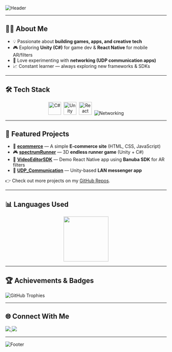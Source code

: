 <!-- Modern GitHub Profile README for Mohsin Kumar Kiri -->

<!-- Header Banner -->
![Header](https://capsule-render.vercel.app/api?type=waving&color=gradient&height=200&section=header&text=Hi%2C%20I'm%20Mohsin!%20👋&fontSize=40&fontAlignY=35&desc=Developer%20%7C%20Game%20Creator%20%7C%20Tech%20Enthusiast&descAlignY=55&descAlign=50)

---

## 👨‍💻 About Me
- 💡 Passionate about **building games, apps, and creative tech**  
- 🎮 Exploring **Unity (C#)** for game dev & **React Native** for mobile AR/filters  
- 🚀 Love experimenting with **networking (UDP communication apps)**  
- 📈 Constant learner — always exploring new frameworks & SDKs  

---

## 🛠️ Tech Stack

<p align="center">
  <img src="https://cdn.jsdelivr.net/gh/devicons/devicon/icons/csharp/csharp-original.svg" title="C#" alt="C#" width="40" height="40"/>&nbsp;
  <img src="https://cdn.jsdelivr.net/gh/devicons/devicon/icons/unity/unity-original.svg" title="Unity" alt="Unity" width="40" height="40"/>&nbsp;
  <img src="https://cdn.jsdelivr.net/gh/devicons/devicon/icons/react/react-original.svg" title="React Native" alt="React Native" width="40" height="40"/>&nbsp;
  <img src="https://img.shields.io/badge/Networking-UDP-blue?style=flat-square&logo=wifi&logoColor=white" title="Networking (UDP)" alt="Networking"/>
</p>

---

## 📌 Featured Projects

- 🚀 [**ecommerce**](https://github.com/mohsinkumarkiri/ecommerce) — A simple **E-commerce site** (HTML, CSS, JavaScript)  
- 🎮 [**spectrumRunner**](https://github.com/mohsinkumarkiri/spectrumRunner) — 3D **endless runner game** (Unity + C#)  
- 📱 [**VideoEditorSDK**](https://github.com/mohsinkumarkiri/VideoEditorSDK) — Demo React Native app using **Banuba SDK** for AR filters  
- 📡 [**UDP_Communication**](https://github.com/mohsinkumarkiri/UDP_Communication) — Unity-based **LAN messenger app**  

👉 Check out more projects on my [GitHub Repos](https://github.com/mohsinkumarkiri?tab=repositories).

---

## 📊 Languages Used

<p align="center">
  <img src="https://github-readme-stats.vercel.app/api/top-langs/?username=mohsinkumarkiri&layout=compact&theme=tokyonight" height="140"/>
</p>

---

## 🏆 Achievements & Badges
![GitHub Trophies](https://github-profile-trophy.vercel.app/?username=mohsinkumarkiri&theme=tokyonight&no-frame=true&row=1&margin-w=10&column=4)

---

## 🌐 Connect With Me
<p align="left">
  <a href="https://www.linkedin.com/in/mohsinkumarkiri" target="_blank">
    <img src="https://img.shields.io/badge/LinkedIn-0A66C2?style=for-the-badge&logo=linkedin&logoColor=white"/>
  </a>
  <a href="mailto:mohsinkumarkiri@gmail.com">
    <img src="https://img.shields.io/badge/Gmail-D14836?style=for-the-badge&logo=gmail&logoColor=white"/>
  </a>
</p>

---

<!-- Footer Banner -->
![Footer](https://capsule-render.vercel.app/api?type=waving&color=gradient&height=120&section=footer)
